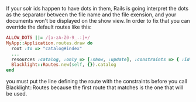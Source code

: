 If your solr ids happen to have dots in them, Rails is going interpret the dots as the separator between the file name and the file exension, and your documents won't be displayed on the show view.  In order to fix that you can override the default routes like this:

```ruby
ALLOW_DOTS ||= /[a-zA-Z0-9_.:]+/
MyApp::Application.routes.draw do
  root :to => "catalog#index"
  ...
  resources :catalog, :only => [:show, :update], :constraints => { :id => ALLOW_DOTS, :format => false }
  Blacklight::Routes.new(self, {}).catalog
end
```

you must put the line defining the route with the constraints before you call Blacklight::Routes because the first route that matches is the one that will be used.